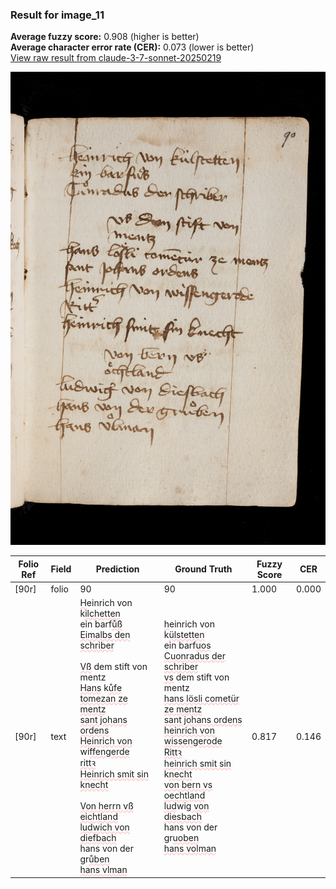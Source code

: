 ### Result for image_11
**Average fuzzy score:** 0.908 (higher is better)<br>**Average character error rate (CER):** 0.073 (lower is better)<br>[View raw result from claude-3-7-sonnet-20250219](https://github.com/RISE-UNIBAS/humanities_data_benchmark/blob/main/results/2025-10-24/T0274/request_T0274_image_11.json)

<img src="https://github.com/RISE-UNIBAS/humanities_data_benchmark/blob/main/benchmarks/medieval_manuscripts/images/image_11.jpg?raw=true" alt="image_11" width="800px">

<style>
.diff { text-decoration: underline; text-decoration-color: #ffcccc; text-decoration-style: wavy; }
</style>

| Folio Ref | Field | Prediction | Ground Truth | Fuzzy Score | CER |
|-----------|-------|------------|--------------|-------------|-----|
| [90r] | folio | 90 | 90 | 1.000 | 0.000 |
| [90r] | text | <span class="diff">H</span>einrich von k<span class="diff">ilchetten<br></span>ein barf<span class="diff">ůß<br>Eimalbs den schriber<br><br>Vß</span> dem stift von<br>mentz<br><span class="diff">Hans</span> k<span class="diff">ůfe tomezan ze mentz<br>sant johans ordens<br>Heinrich von </span>wi<span class="diff">ffen</span>g<span class="diff">erde<br>rittꝛ<br>Heinrich smit sin knecht<br><br>Von herrn vß<br>eichtland<br>ludwich von diefbach<br></span>hans von der gr<span class="diff">ůben<br>hans vlman</span> | <span class="diff">h</span>einrich von k<span class="diff">ülstetten<br> </span>ein barf<span class="diff">uos<br> Cuonradus der schriber<br> vs</span> dem stift von<br><span class="diff"> </span>mentz<br><span class="diff"> hans lösli cometür ze mentz<br> sant johans ordens<br> heinrich von wissengerode<br> Rittꝛ <br> heinrich smit sin</span> k<span class="diff">necht<br> von bern vs oechtland<br> lud</span>wig<span class="diff"> von diesbach<br> </span>hans von der gr<span class="diff">uoben<br> hans volman</span> | 0.817 | 0.146 |
